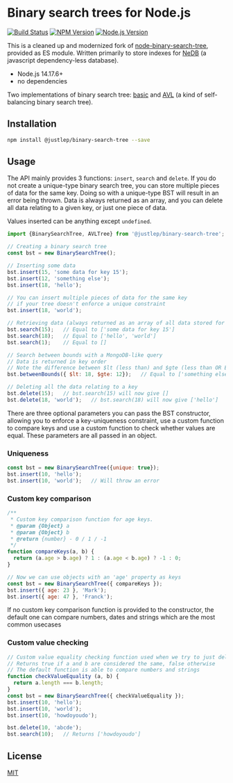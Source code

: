 # Binary search trees for Node.js 
[![Build Status](https://api.travis-ci.com/justlep/binary-search-tree.svg?branch=master)](https://app.travis-ci.com/github/justlep/binary-search-tree)
[![NPM Version](https://img.shields.io/npm/v/@justlep/binary-search-tree.svg)](https://www.npmjs.com/package/@justlep/binary-search-tree)
[![Node.js Version](https://img.shields.io/node/v/@justlep/binary-search-tree.svg)]()

This is a cleaned up and modernized fork of [node-binary-search-tree](https://github.com/louischatriot/node-binary-search-tree/), 
provided as ES module. Written primarily to store indexes for <a href="https://github.com/justlep/nedb" target="_blank">NeDB</a> (a javascript dependency-less database).


* Node.js 14.17.6+
* no dependencies


Two implementations of binary search tree: <a href="http://en.wikipedia.org/wiki/Binary_search_tree" target="_blank">basic</a> and <a href="http://en.wikipedia.org/wiki/AVL_tree" target="_blank">AVL</a> (a kind of self-balancing binary search tree). 

## Installation

```bash
npm install @justlep/binary-search-tree --save
```

## Usage
The API mainly provides 3 functions: `insert`, `search` and `delete`. If you do not create a unique-type binary search tree, you can store multiple pieces of data for the same key. Doing so with a unique-type BST will result in an error being thrown. Data is always returned as an array, and you can delete all data relating to a given key, or just one piece of data.

Values inserted can be anything except `undefined`.

```javascript
import {BinarySearchTree, AVLTree} from '@justlep/binary-search-tree';

// Creating a binary search tree
const bst = new BinarySearchTree();

// Inserting some data
bst.insert(15, 'some data for key 15');
bst.insert(12, 'something else');
bst.insert(18, 'hello');

// You can insert multiple pieces of data for the same key
// if your tree doesn't enforce a unique constraint
bst.insert(18, 'world');

// Retrieving data (always returned as an array of all data stored for this key)
bst.search(15);   // Equal to ['some data for key 15']
bst.search(18);   // Equal to ['hello', 'world']
bst.search(1);    // Equal to []

// Search between bounds with a MongoDB-like query
// Data is returned in key order
// Note the difference between $lt (less than) and $gte (less than OR EQUAL)
bst.betweenBounds({ $lt: 18, $gte: 12});   // Equal to ['something else', 'some data for key 15']

// Deleting all the data relating to a key
bst.delete(15);   // bst.search(15) will now give []
bst.delete(18, 'world');   // bst.search(18) will now give ['hello']
```

There are three optional parameters you can pass the BST constructor, allowing you to enforce a key-uniqueness constraint, use a custom function to compare keys and use a custom function to check whether values are equal. These parameters are all passed in an object.

### Uniqueness

```javascript
const bst = new BinarySearchTree({unique: true});
bst.insert(10, 'hello');
bst.insert(10, 'world');   // Will throw an error
```

### Custom key comparison

```javascript
/**
 * Custom key comparison function for age keys.
 * @param {Object} a
 * @param {Object} b
 * @return {number} - 0 / 1 / -1
 */
function compareKeys(a, b) {
  return (a.age > b.age) ? 1 : (a.age < b.age) ? -1 : 0;
}

// Now we can use objects with an 'age' property as keys
const bst = new BinarySearchTree({ compareKeys });
bst.insert({ age: 23 }, 'Mark');
bst.insert({ age: 47 }, 'Franck');
```
If no custom key comparison function is provided to the constructor, the default one can compare numbers, dates and strings
which are the most common usecases

### Custom value checking

```javascript
// Custom value equality checking function used when we try to just delete one piece of data
// Returns true if a and b are considered the same, false otherwise
// The default function is able to compare numbers and strings
function checkValueEquality (a, b) {
  return a.length === b.length;
}
const bst = new BinarySearchTree({ checkValueEquality });
bst.insert(10, 'hello');
bst.insert(10, 'world');
bst.insert(10, 'howdoyoudo');

bst.delete(10, 'abcde');
bst.search(10);   // Returns ['howdoyoudo']
```


## License 

[MIT](./LICENSE)
